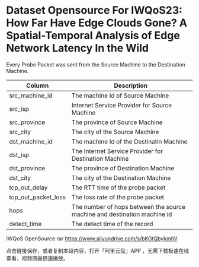 # Dataset Opensource For IWQoS23: How Far Have Edge Clouds Gone? A Spatial-Temporal Analysis of Edge Network Latency In the Wild


Every Probe Packet was sent from the Source Machine to the Destination Machine. 


|  Column | Description |
|---------|-------------|
| src_machine_id | The machine Id of Source Machine |
| src_isp | Internet Service Provider for Source Machine |
| src_province | The province of Source Machine |
| src_city | The city of the Source Machine |
| dst_machine_id | The machine Id of the Destinatin Machine |
| dst_isp | The Internet Service Provider for Destination Machine |
| dst_province | The province of Destination Machine |
| dst_city | The city of the Destination Machine |
| tcp_out_delay | The RTT time of the probe packet |
| tcp_out_packet_loss | The loss rate of the probe packet |
| hops | The number of hops between the source machine and destination machine id |
| detect_time | The detect time of the record |





IWQoS OpenSource.rar
https://www.aliyundrive.com/s/bKGtQbykmhV

点击链接保存，或者复制本段内容，打开「阿里云盘」APP ，无需下载极速在线查看，视频原画倍速播放。
